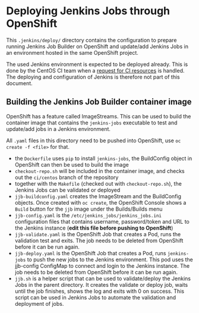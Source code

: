 # Deploying Jenkins Jobs through OpenShift

This `.jenkins/deploy/` directory contains the configuration to prepare running
Jenkins Job Builder on OpenShift and update/add Jenkins Jobs in an environment
hosted in the same OpenShift project.

The used Jenkins environment is expected to be deployed already. This is done
by the CentOS CI team when a [request for CI resources](ci_request) is handled.
The deploying and configuration of Jenkins is therefore not part of this
document.

## Building the Jenkins Job Builder container image

OpenShift has a feature called ImageStreams. This can be used to build the
container image that contains the `jenkins-jobs` executable to test and
update/add jobs in a Jenkins environment.

All `.yaml` files in this directory need to be pushed into OpenShift, use `oc
create -f <file>` for that.

- the `Dockerfile` uses `pip` to install `jenkins-jobs`, the BuildConfig object
  in OpenShift can then be used to build the image
- `checkout-repo.sh` will be included in the container image, and checks out
  the `ci/centos` branch of the repository
- together with the `Makefile` (checked out with `checkout-repo.sh`), the
  Jenkins Jobs can be validated or deployed
- `jjb-buildconfig.yaml` creates the ImageStream and the BuildConfig objects.
  Once created with `oc create`, the OpenShift Console shows a `Build` button
  for the `jjb` image under the Builds/Builds menu
- `jjb-config.yaml` is the `/etc/jenkins_jobs/jenkins_jobs.ini` configuration
  files that contains username, password/token and URL to the Jenkins instance
  (**edit this file before pushing to OpenShift**)
- `jjb-validate.yaml` is the OpenShift Job that creates a Pod, runs the
  validation test and exits. The job needs to be deleted from OpenShift before
  it can be run again.
- `jjb-deploy.yaml` is the OpenShift Job that creates a Pod, runs
  `jenkins-jobs` to push the new jobs to the Jenkins environment. This pod uses
   the jjb-config ConfigMap to connect and login to the Jenkins instance. The
   job needs to be deleted from OpenShift before it can be run again.
- `jjb.sh` is a helper script that can be used to validate/deploy the Jenkins
  Jobs in the parent directory. It creates the validate or deploy job, waits
  until the job finishes, shows the log and exits with 0 on success. This
  script can be used in Jenkins Jobs to automate the validation and deployment of
  jobs.

[ci_request]: https://wiki.centos.org/QaWiki/CI/GettingStarted
